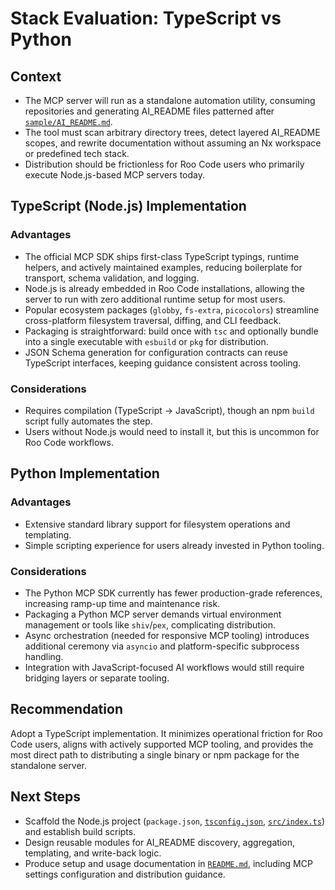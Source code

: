 # Stack Evaluation: TypeScript vs Python

## Context
- The MCP server will run as a standalone automation utility, consuming repositories and generating AI_README files patterned after [`sample/AI_README.md`](sample/AI_README.md:1).
- The tool must scan arbitrary directory trees, detect layered AI_README scopes, and rewrite documentation without assuming an Nx workspace or predefined tech stack.
- Distribution should be frictionless for Roo Code users who primarily execute Node.js-based MCP servers today.

## TypeScript (Node.js) Implementation
### Advantages
- The official MCP SDK ships first-class TypeScript typings, runtime helpers, and actively maintained examples, reducing boilerplate for transport, schema validation, and logging.
- Node.js is already embedded in Roo Code installations, allowing the server to run with zero additional runtime setup for most users.
- Popular ecosystem packages (`globby`, `fs-extra`, `picocolors`) streamline cross-platform filesystem traversal, diffing, and CLI feedback.
- Packaging is straightforward: build once with `tsc` and optionally bundle into a single executable with `esbuild` or `pkg` for distribution.
- JSON Schema generation for configuration contracts can reuse TypeScript interfaces, keeping guidance consistent across tooling.

### Considerations
- Requires compilation (TypeScript → JavaScript), though an npm `build` script fully automates the step.
- Users without Node.js would need to install it, but this is uncommon for Roo Code workflows.

## Python Implementation
### Advantages
- Extensive standard library support for filesystem operations and templating.
- Simple scripting experience for users already invested in Python tooling.

### Considerations
- The Python MCP SDK currently has fewer production-grade references, increasing ramp-up time and maintenance risk.
- Packaging a Python MCP server demands virtual environment management or tools like `shiv`/`pex`, complicating distribution.
- Async orchestration (needed for responsive MCP tooling) introduces additional ceremony via `asyncio` and platform-specific subprocess handling.
- Integration with JavaScript-focused AI workflows would still require bridging layers or separate tooling.

## Recommendation
Adopt a TypeScript implementation. It minimizes operational friction for Roo Code users, aligns with actively supported MCP tooling, and provides the most direct path to distributing a single binary or npm package for the standalone server.

## Next Steps
- Scaffold the Node.js project (`package.json`, [`tsconfig.json`](tsconfig.json:1), [`src/index.ts`](src/index.ts:1)) and establish build scripts.
- Design reusable modules for AI_README discovery, aggregation, templating, and write-back logic.
- Produce setup and usage documentation in [`README.md`](README.md:1), including MCP settings configuration and distribution guidance.